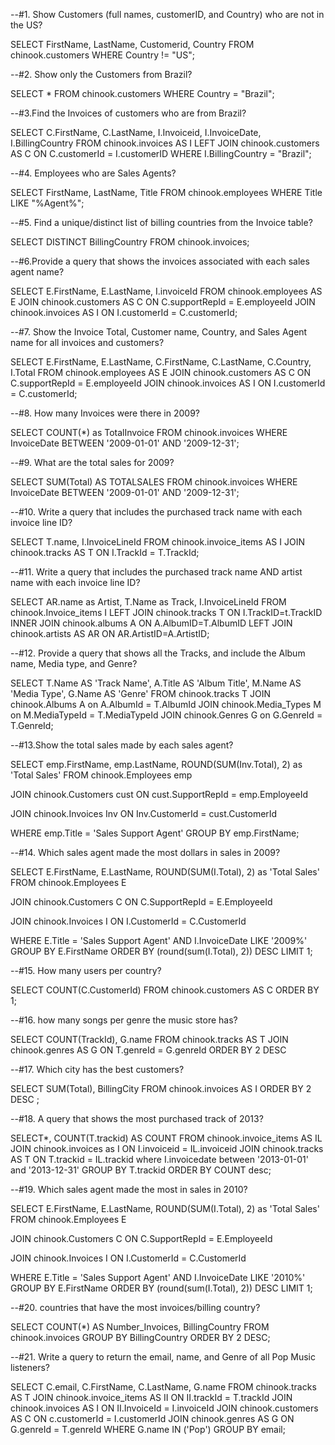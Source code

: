 --#1. Show Customers (full names, customerID, and Country) who are not in the US?

SELECT FirstName, LastName, Customerid, Country
FROM chinook.customers
WHERE Country != "US";

--#2. Show only the Customers from Brazil?

SELECT *
FROM chinook.customers
WHERE Country = "Brazil";

--#3.Find the Invoices of customers who are from Brazil?

SELECT C.FirstName, C.LastName, I.Invoiceid, I.InvoiceDate, I.BillingCountry 
FROM chinook.invoices AS I
LEFT JOIN chinook.customers AS C
ON C.customerId = I.customerID 
WHERE I.BillingCountry = "Brazil";

--#4. Employees who are Sales Agents?

SELECT FirstName, LastName, Title
FROM chinook.employees
WHERE Title LIKE "%Agent%";

--#5. Find a unique/distinct list of billing countries from the Invoice table?

SELECT DISTINCT BillingCountry
FROM chinook.invoices;

--#6.Provide a query that shows the invoices associated with each sales agent name?

SELECT E.FirstName, E.LastName, I.invoiceId
FROM chinook.employees AS E
JOIN chinook.customers AS C
ON C.supportRepId = E.employeeId
JOIN chinook.invoices AS I 
ON I.customerId = C.customerId;

--#7. Show the Invoice Total, Customer name, Country, and Sales Agent name for all invoices and customers?

SELECT E.FirstName, E.LastName, C.FirstName, C.LastName, C.Country, I.Total 
FROM chinook.employees AS E
JOIN chinook.customers AS C
ON C.supportRepId = E.employeeId
JOIN chinook.invoices AS I 
ON I.customerId = C.customerId;


--#8. How many Invoices were there in 2009?

SELECT COUNT(*) as TotalInvoice
FROM chinook.invoices
WHERE InvoiceDate BETWEEN '2009-01-01' AND '2009-12-31';

--#9. What are the total sales for 2009?

SELECT SUM(Total) AS TOTALSALES
FROM chinook.invoices
WHERE InvoiceDate BETWEEN '2009-01-01' AND '2009-12-31';

--#10. Write a query that includes the purchased track name with each invoice line ID?

SELECT T.name, I.InvoiceLineId
FROM chinook.invoice_items AS I
JOIN chinook.tracks AS T
ON I.TrackId = T.TrackId;

--#11. Write a query that includes the purchased track name AND artist name with each invoice line ID?

SELECT AR.name as Artist, T.Name as Track, I.InvoiceLineId
FROM chinook.Invoice_items I
LEFT JOIN chinook.tracks T 
ON I.TrackID=t.TrackID
INNER JOIN chinook.albums A
ON A.AlbumID=T.AlbumID
LEFT JOIN chinook.artists AS AR
ON AR.ArtistID=A.ArtistID;

--#12. Provide a query that shows all the Tracks, and include the Album name, Media type, and Genre?

SELECT T.Name AS 'Track Name', A.Title AS 'Album Title', M.Name AS 'Media Type', G.Name AS 'Genre'
FROM chinook.tracks T
JOIN chinook.Albums A 
on A.AlbumId = T.AlbumId
JOIN chinook.Media_Types M
on M.MediaTypeId = T.MediaTypeId
JOIN chinook.Genres G
on G.GenreId = T.GenreId;

--#13.Show the total sales made by each sales agent?

SELECT emp.FirstName, emp.LastName,
ROUND(SUM(Inv.Total), 2) as 'Total Sales' 
FROM chinook.Employees emp

JOIN chinook.Customers cust 
ON cust.SupportRepId = emp.EmployeeId

JOIN chinook.Invoices Inv 
ON Inv.CustomerId = cust.CustomerId

WHERE emp.Title = 'Sales Support Agent' 
GROUP BY emp.FirstName;

--#14. Which sales agent made the most dollars in sales in 2009?

SELECT E.FirstName, E.LastName,
ROUND(SUM(I.Total), 2) as 'Total Sales' 
FROM chinook.Employees E

JOIN chinook.Customers C 
ON C.SupportRepId = E.EmployeeId

JOIN chinook.Invoices I
ON I.CustomerId = C.CustomerId

WHERE E.Title = 'Sales Support Agent' 
AND I.InvoiceDate LIKE '2009%' 
GROUP BY E.FirstName
ORDER BY (round(sum(I.Total), 2))  DESC LIMIT 1;

--#15. How many users per country?

SELECT COUNT(C.CustomerId)
FROM chinook.customers AS C
ORDER BY 1;

--#16. how many songs per genre the music store has?

SELECT COUNT(TrackId), G.name
FROM chinook.tracks AS T
JOIN chinook.genres AS G
ON T.genreId = G.genreId
ORDER BY 2 DESC

--#17. Which city has the best customers? 

SELECT SUM(Total), BillingCity
FROM chinook.invoices AS I
ORDER BY 2 DESC ;

--#18. A query that shows the most purchased track of 2013?

SELECT*, COUNT(T.trackid) AS COUNT
FROM chinook.invoice_items AS IL
JOIN chinook.invoices as I 
ON I.invoiceid = IL.invoiceid
JOIN chinook.tracks AS T 
ON T.trackid = IL.trackid
where I.invoicedate between '2013-01-01' and '2013-12-31'
GROUP BY T.trackid
ORDER BY COUNT desc;


--#19. Which sales agent made the most in sales in 2010?

SELECT E.FirstName, E.LastName,
ROUND(SUM(I.Total), 2) as 'Total Sales' 
FROM chinook.Employees E

JOIN chinook.Customers C 
ON C.SupportRepId = E.EmployeeId

JOIN chinook.Invoices I
ON I.CustomerId = C.CustomerId

WHERE E.Title = 'Sales Support Agent' 
AND I.InvoiceDate LIKE '2010%' 
GROUP BY E.FirstName
ORDER BY (round(sum(I.Total), 2))  DESC LIMIT 1;

--#20. countries that have the most invoices/billing country?

SELECT COUNT(*) AS Number_Invoices, BillingCountry
FROM chinook.invoices 
GROUP BY BillingCountry
ORDER BY 2 DESC;


--#21. Write a query to return the email, name, and Genre of all Pop Music listeners?

SELECT C.email, C.FirstName, C.LastName, G.name 
FROM chinook.tracks AS T
JOIN chinook.invoice_items AS II ON II.trackId = T.trackId
JOIN chinook.invoices AS I ON II.InvoiceId = I.invoiceId
JOIN chinook.customers AS C ON c.customerId = I.customerId
JOIN chinook.genres AS G ON G.genreId = T.genreId
WHERE G.name IN ('Pop')
GROUP BY email; 

